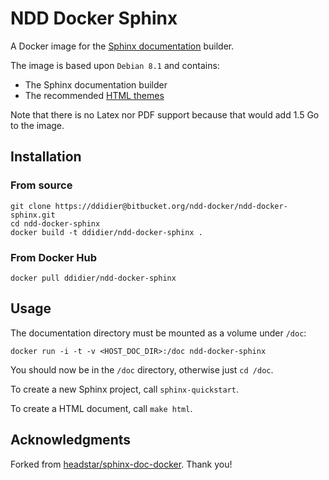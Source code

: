 # NDD Docker Sphinx

A Docker image for the [Sphinx documentation](http://sphinx-doc.org) builder.

The image is based upon `Debian 8.1` and contains:

- The Sphinx documentation builder
- The recommended [HTML themes](http://docs.writethedocs.org/tools/sphinx-themes)

Note that there is no Latex nor PDF support because that would add 1.5 Go to the image.



## Installation

### From source

```
git clone https://ddidier@bitbucket.org/ndd-docker/ndd-docker-sphinx.git
cd ndd-docker-sphinx
docker build -t ddidier/ndd-docker-sphinx .
```

### From Docker Hub

```
docker pull ddidier/ndd-docker-sphinx
```



## Usage

The documentation directory must be mounted as a volume under `/doc`:

```
docker run -i -t -v <HOST_DOC_DIR>:/doc ndd-docker-sphinx
```

You should now be in the `/doc` directory, otherwise just `cd /doc`.

To create a new Sphinx project, call `sphinx-quickstart`.

To create a HTML document, call `make html`.



## Acknowledgments

Forked from [headstar/sphinx-doc-docker](https://github.com/headstar/sphinx-doc-docker). Thank you!
